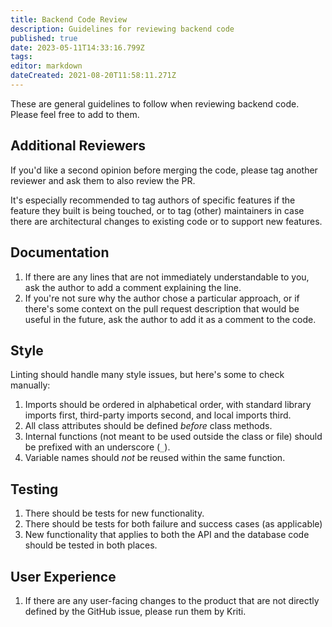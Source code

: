 ```yaml
---
title: Backend Code Review
description: Guidelines for reviewing backend code
published: true
date: 2023-05-11T14:33:16.799Z
tags: 
editor: markdown
dateCreated: 2021-08-20T11:58:11.271Z
---
```


These are general guidelines to follow when reviewing backend code. Please feel free to add to them.

## Additional Reviewers
If you'd like a second opinion before merging the code, please tag another reviewer and ask them to also review the PR.

It's especially recommended to tag authors of specific features if the feature they built is being touched, or to tag (other) maintainers in case there are architectural changes to existing code or to support new features.

## Documentation
1. If there are any lines that are not immediately understandable to you, ask the author to add a comment explaining the line.
1. If you're not sure why the author chose a particular approach, or if there's some context on the pull request description that would be useful in the future, ask the author to add it as a comment to the code.

## Style
Linting should handle many style issues, but here's some to check manually:

1. Imports should be ordered in alphabetical order, with standard library imports first, third-party imports second, and local imports third.
1. All class attributes should be defined _before_ class methods.
1. Internal functions (not meant to be used outside the class or file) should be prefixed with an underscore (`_`).
1. Variable names should _not_ be reused within the same function.

## Testing
1. There should be tests for new functionality.
1. There should be tests for both failure and success cases (as applicable)
1. New functionality that applies to both the API and the database code should be tested in both places.

## User Experience
1. If there are any user-facing changes to the product that are not directly defined by the GitHub issue, please run them by Kriti.